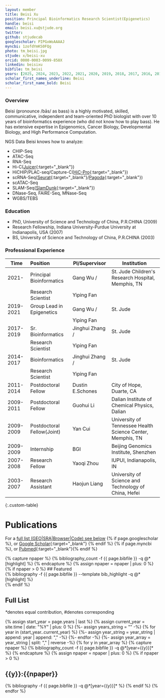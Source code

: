 ```yaml
---
layout: member
title: Beisi Xu
position: Principal Bioinformatics Research Scientist(Epigenetics)
handle: beisi
email: beisi.xu@stjude.org
twitter:
github: stjudecab
googlescholar: PIPGxWoAAAAJ
myncbi: 1zofdYmKS0FQg
photo: tm_beisi.jpg
stjude: x/beisi-xu
orcid: 0000-0003-0099-858X
linkedin: beisixu
bibfile: tm_beisi
years: [2025, 2024, 2023, 2022, 2021, 2020, 2019, 2018, 2017, 2016, 2015]
scholar_first_names_underline: Beisi
scholar_first_name_bold: Beisi
---
```


### Overview
Beisi (pronounce /bās/ as bass) is a highly motivated, skilled, communicative, independent and team-oriented PhD biologist with over 10 years of bioinformatics experience (who did not know how to play bass). He has extensive expertise in Epigenomics, Cancer Biology, Developmental Biology, and High Performance Computation.

NGS Data Beisi knows how to analyze:

- CHIP-Seq
- ATAC-Seq
- RNA-Seq
- Hi-C([Juicer](https://github.com/aidenlab/juicer){:target="_blank"})
- HiCHIP/PLAC-seq/Capture-C([HiC-Pro](https://github.com/nservant/HiC-Pro){:target="_blank"})
- scRNA-Seq([Seurat](https://satijalab.org/seurat/v3.0/immune_alignment.html){:target="_blank"}/[Pagoda](http://hms-dbmi.github.io/scde/pagoda.html){:target="_blank"})
- scATAC-Seq
- SLAM-Seq([SlamDunk](https://t-neumann.github.io/slamdunk/docs.html#docstart){:target="_blank"})
- DNase-Seq, FAIRE-Seq, MNase-Seq
- WGBS/TEBS

### Education
- PhD, University of Science and Technology of China, P.R.CHINA (2009)
- Research Fellowship, Indiana University-Purdue University at Indianapolis, USA (2007)
- BS, University of Science and Technology of China, P.R.CHINA (2003)

### Professional Experience

Time        | Position                   | PI/Supervisor    | Institution                                                |
----------- | :-----------               | -----------      | -----------                                                |
2021-       | Principal Bioinformatics   | Gang Wu /        | St. Jude Children's Research Hospital, Memphis, TN         |
            | Research Scientist         | Yiping Fan       |                                                            |
2019-2021   | Group Lead in Epigenetics  | Gang Wu /        | St. Jude                                                   |
            |                            | Yiping Fan       |                                                            |
2017-2019   | Sr. Bioinformatics         | Jinghui Zhang /  | St. Jude                                                   |
            | Research Scientist         | Yiping Fan       |                                                            |
2014-2017   | Bioinformatics             | Jinghui Zhang /  | St. Jude                                                   |
            | Research Scientist         | Yiping Fan       |                                                            |
2011-2014   | Postdoctoral Fellow        | Dustin E.Schones | City of Hope, Duarte, CA                                   |
2009-2011   | Postdoctoral Fellow        | Guohui Li        | Dalian Institute of Chemical Physics, Dalian               |
2009-2009   | Postdoctoral Fellow(Joint) | Yan Cui          | University of Tennessee Health Science Center, Memphis, TN |
2009-2009   | Internship                 | BGI              | Beijing Genomics Institute, Shenzhen                       |
2007-2008   | Research Fellow            | Yaoqi Zhou       | IUPUI, Indianapolis, IN                                    |
2003-2007   | Research Assistant         | Haojun Liang     | University of Science and Technology of China, Hefei       |
{:.custom-table}

<!--more-->

# Publications

For a [full list (GEO\|SRA\|Browser\|Code) see below](#full-list)
{% if page.googlescholar %}, or [Google Scholar](https://scholar.google.com/citations?user={{page.googlescholar}}){:target="_blank"}
{% endif %} {% if page.myncbi %}, or [Pubmed](https://www.ncbi.nlm.nih.gov/myncbi/{{page.myncbi}}/bibliography/public/){:target="_blank"}{% endif %}


<div class="row">
  {% capture npaper %}
    {% bibliography_count -f {{ page.bibfile }} -q @*[highlight] %}
  {% endcapture %}
  {% assign npaper = npaper | plus: 0 %}
  {% if npaper > 0 %}
## Featured

<div class="publications_highlight">
  {% bibliography -f {{ page.bibfile }} --template bib_highlight -q @*[highlight] %}
</div>
{% endif %}

</div>

## Full List

<nobr><em>*</em>denotes equal contribution, <em>#</em>denotes corresponding</nobr>

<div class="publications">
{% assign start_year = page.years | last %}
{% assign current_year = site.time | date: "%Y" | plus: 0 %}
{%- assign years_string = "" -%}
{% for year in (start_year..current_year) %}
    {%- assign year_string = year_string | append: year | append: "," -%}
{%- endfor -%}
{%- assign year_array = year_string | split: "," | reverse -%}
{% for y in year_array %}
  {% capture npaper %}
    {% bibliography_count -f {{ page.bibfile }} -q @*[year={{y}}]* %}
  {% endcapture %}
  {% assign npaper = npaper | plus: 0 %}
  {% if npaper > 0 %}
  <h2 class="year">{{y}}:{{npaper}}</h2>
  {% bibliography -f {{ page.bibfile }} -q @*[year={{y}}]* %}
  {% endif %}
{% endfor %}
</div>
